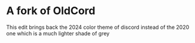 # A fork of OldCord

This edit brings back the 2024 color theme of discord instead of the 2020 one which is a much lighter shade of grey
